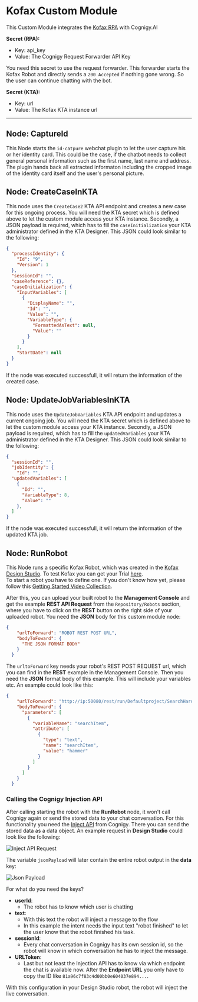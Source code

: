 # Kofax Custom Module

This Custom Module integrates the [Kofax RPA](https://www.kofax.de/-/media/Files/Datasheets/DE/ps_kofax-kapow_de.pdf) with Cognigy.AI

**Secret (RPA):**
- Key: api_key
- Value: The Cognigy Request Forwarder API Key

You need this secret to use the request forwarder. This forwarder starts the Kofax Robot and directly sends a `200 Accepted` if nothing gone wrong. So the user can continue chatting with the bot.

**Secret (KTA):**
- Key: url
- Value: The Kofax KTA instance url

____

## Node: CaptureId

This Node starts the `id-catpure` webchat plugin to let the user capture his or her identity card. This could be the case, if the chatbot needs to collect general personal information such as the first name, last name and address. The plugin hands back all extracted informaton including the cropped image of the identity card itself and the user's personal picture. 

## Node: CreateCaseInKTA

This node uses the `CreateCase2` KTA API endpoint and creates a new case for this ongoing process. You will need the KTA secret which is defined above to let the custom module access your KTA instance. Secondly, a JSON payload is required, which has to fill the `caseInitialization` your KTA administrator defined in the KTA Designer. This JSON could look similar to the following:
```json
{
  "processIdentity": {
    "Id": "9",
    "Version": 1
  },
  "sessionId": "",
  "caseReference": {},
  "caseInitialization": {
    "InputVariables": [
      {
        "DisplayName": "",
        "Id": "",
        "Value": "",
        "VariableType": {
          "FormattedAsText": null,
          "Value": ""
        }
      }
    ],
    "StartDate": null
  }
}
```

If the node was executed successfull, it will return the information of the created case. 


## Node: UpdateJobVariablesInKTA

This node uses the `UpdateJobVariables` KTA API endpoint and updates a current ongoing job. You will need the KTA secret which is defined above to let the custom module access your KTA instance. Secondly, a JSON payload is required, which has to fill the `updatedVariables` your KTA administrator defined in the KTA Designer. This JSON could look similar to the following:
```json
{
  "sessionId": "",
  "jobIdentity": {
    "Id": "",
  "updatedVariables": [
    {
      "Id": "",
      "VariableType": 8,
      "Value": ""
    },
  ]
}
```

If the node was executed successfull, it will return the information of the updated KTA job. 

## Node: RunRobot

This Node runs a specific Kofax Robot, which was created in the [Kofax Design Studio](https://www.coforce.nl/kofax-kapow/design-studio/?lang=en). To test Kofax you can get your Trial [here](https://www.kofax.com/Products/Robotic-Process-Automation/Kapow/rpa-free-trial?crmCampaignID=CMP-14638-T2C7F5). \
To start a robot you have to define one. If you don't know how yet, please follow this [Getting Started Video Collection](https://www.kofax.com/Learn/Videos/kofax-rpa-tutorials?utm_campaign=10758&utm_medium=email&utm_source=Eloqua). 

After this, you can upload your built robot to the **Management Console** and get the example **REST API Request** from the `Repository/Robots` section, where you have to click on the **REST** button on the right side of your uploaded robot. You need the **JSON** body for this custom module node: 

``` json
{
    "urlToForward": "ROBOT REST POST URL",
    "bodyToFoward": {
      "THE JSON FORMAT BODY"
    }
  }
```
The `urltoForward` key needs your robot's REST POST REQUEST url, which you can find in the **REST** example in the Management Console. Then you need the **JSON** format body of this example. This will include your variables etc. An example could look like this: 
``` json
{
    "urlToForward": "http://ip:50080/rest/run/Defaultproject/SearchHardware.robot",
    "bodyToFoward": {
      "parameters": [
        {
          "variableName": "searchItem",
          "attribute": [
            {
              "type": "text",
              "name": "searchItem",
              "value": "hammer"
            }
          ]
        }
      ]
    }
  }
```

### Calling the Cognigy Injection API
After calling starting the robot with the **RunRobot** node, it won't call Cognigy again or send the stored data to your chat conversation. For this functionality you need the [Inject API](https://docs.cognigy.com/v3.3/reference#post_inject) from Cognigy. There you can send the stored data as a data object. An example request in **Design Studio** could look like the following: 

![Inject API Request](./docs/image2.png)

The variable `jsonPayload` will later contain the entire robot output in the **data** key:

![Json Payload](./docs/image1.png)

For what do you need the keys?
- **userId**: 
    - The robot has to know which user is chatting
- **text**:
    - With this text the robot will inject a message to the flow
    - In this example the intent needs the input text "robot finished" to let the user know that the robot finished his task.
- **sessionId**:
    - Every chat conversation in Cognigy has its own session id, so the robot will know in which conversation he has to inject the message.
- **URLToken**: 
    - Last but not least the Injection API has to know via which endpoint the chat is available now. After the **Endpoint URL** you only have to copy the ID like `81a96c7f83c4d00bb0e604037e894...`.

With this configuration in your Design Studio robot, the robot will inject the live conversation.